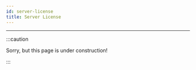 ```yaml
---
id: server-license
title: Server License
---
```


---------------

:::caution

Sorry, but this page is under construction!

:::